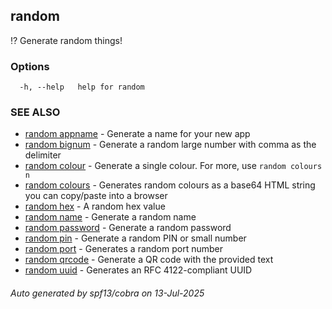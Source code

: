 ## random

⁉️ Generate random things!

### Options

```
  -h, --help   help for random
```

### SEE ALSO

* [random appname](random_appname.md)	 - Generate a name for your new app
* [random bignum](random_bignum.md)	 - Generate a random large number with comma as the delimiter
* [random colour](random_colour.md)	 - Generate a single colour. For more, use `random colours n`
* [random colours](random_colours.md)	 - Generates random colours as a base64 HTML string you can copy/paste into a browser
* [random hex](random_hex.md)	 - A random hex value
* [random name](random_name.md)	 - Generate a random name
* [random password](random_password.md)	 - Generate a random password
* [random pin](random_pin.md)	 - Generate a random PIN or small number
* [random port](random_port.md)	 - Generates a random port number
* [random qrcode](random_qrcode.md)	 - Generate a QR code with the provided text
* [random uuid](random_uuid.md)	 - Generates an RFC 4122-compliant UUID

###### Auto generated by spf13/cobra on 13-Jul-2025

